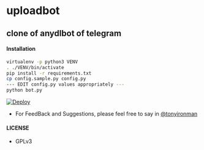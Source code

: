 # uploadbot
clone of anydlbot of telegram
---

#### Installation

```sh
virtualenv -p python3 VENV
. ./VENV/bin/activate
pip install -r requirements.txt
cp config.sample.py config.py
--- EDIT config.py values appropriately ---
python bot.py
```
[![Deploy](https://www.herokucdn.com/deploy/button.svg)](https://heroku.com/deploy?template=https://https://github.com/NANDUACHU/uploadbot.git)


- For FeedBack and Suggestions, please feel free to say in [@tonyironman](https://telegram.dog/tonyironman)

#### LICENSE
- GPLv3


